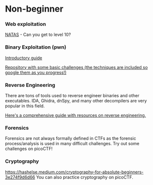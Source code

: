 # Non-beginner

### Web exploitation
[NATAS](https://overthewire.org/wargames/natas/) - Can you get to level 10?

### Binary Exploitation (pwn)
[Introductory guide](https://www.hoppersroppers.org/roadmap/training/pwning.html)

[Repository with some basic challenges (the techniques are included so google them as you progress!)](https://github.com/tripoloski1337/learn-to-pwn)

### Reverse Engineering
There are tons of tools used to reverse engineer binaries and other executables. IDA, Ghidra, dnSpy, and many other decompilers are very popular in this field. 

[Here's a comprehensive guide with resources on reverse engineering.](https://bbinfosec.medium.com/reverse-engineering-resources-beginners-to-intermediate-guide-links-f64c207505ed)

### Forensics
Forensics are not always formally defined in CTFs as the forensic process/analysis is used in many difficult challenges. Try out some challenges on picoCTF!

### Cryptography
https://hashelse.medium.com/cryptography-for-absolute-beginners-3e274f9d6d66
You can also practice cryptography on picoCTF.
